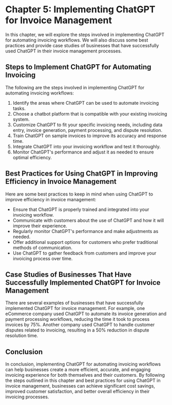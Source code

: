 Chapter 5: Implementing ChatGPT for Invoice Management
======================================================

In this chapter, we will explore the steps involved in implementing ChatGPT for automating invoicing workflows. We will also discuss some best practices and provide case studies of businesses that have successfully used ChatGPT in their invoice management processes.

Steps to Implement ChatGPT for Automating Invoicing
---------------------------------------------------

The following are the steps involved in implementing ChatGPT for automating invoicing workflows:

1. Identify the areas where ChatGPT can be used to automate invoicing tasks.
2. Choose a chatbot platform that is compatible with your existing invoicing system.
3. Customize ChatGPT to fit your specific invoicing needs, including data entry, invoice generation, payment processing, and dispute resolution.
4. Train ChatGPT on sample invoices to improve its accuracy and response time.
5. Integrate ChatGPT into your invoicing workflow and test it thoroughly.
6. Monitor ChatGPT's performance and adjust it as needed to ensure optimal efficiency.

Best Practices for Using ChatGPT in Improving Efficiency in Invoice Management
------------------------------------------------------------------------------

Here are some best practices to keep in mind when using ChatGPT to improve efficiency in invoice management:

* Ensure that ChatGPT is properly trained and integrated into your invoicing workflow.
* Communicate with customers about the use of ChatGPT and how it will improve their experience.
* Regularly monitor ChatGPT's performance and make adjustments as needed.
* Offer additional support options for customers who prefer traditional methods of communication.
* Use ChatGPT to gather feedback from customers and improve your invoicing process over time.

Case Studies of Businesses That Have Successfully Implemented ChatGPT for Invoice Management
--------------------------------------------------------------------------------------------

There are several examples of businesses that have successfully implemented ChatGPT for invoice management. For example, one eCommerce company used ChatGPT to automate its invoice generation and payment processing workflows, reducing the time it took to process invoices by 75%. Another company used ChatGPT to handle customer disputes related to invoicing, resulting in a 50% reduction in dispute resolution time.

Conclusion
----------

In conclusion, implementing ChatGPT for automating invoicing workflows can help businesses create a more efficient, accurate, and engaging invoicing experience for both themselves and their customers. By following the steps outlined in this chapter and best practices for using ChatGPT in invoice management, businesses can achieve significant cost savings, improved customer satisfaction, and better overall efficiency in their invoicing processes.
